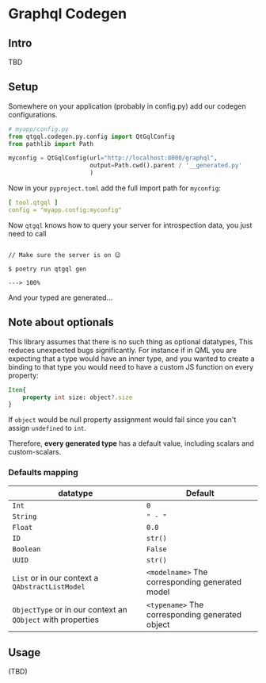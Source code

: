 # Graphql Codegen

## Intro

TBD

## Setup
Somewhere on your application (probably in config.py)
add our codegen configurations.
```python
# myapp/config.py
from qtgql.codegen.py.config import QtGqlConfig
from pathlib import Path

myconfig = QtGqlConfig(url="http://localhost:8000/graphql",
                       output=Path.cwd().parent / '__generated.py'
                       )
```
Now in your `pyproject.toml` add the full import path
for `myconfig`:

```yaml
[ tool.qtgql ]
config = "myapp.config:myconfig"
```
Now `qtgql` knows how to query your server for
introspection data, you just need to call

<div class="termy">

```console

// Make sure the server is on 😉

$ poetry run qtgql gen

---> 100%
```

</div>

And your typed are generated...

## Note about optionals
This library assumes that there is no such thing as optional datatypes,
This reduces unexpected bugs significantly.
For instance if in QML you are expecting that a type would have an inner type,
and you wanted to create a binding to that type you would need to have a custom
JS function on every property:
```qml
Item{
    property int size: object?.size
}
```
If `object` would be null property assignment would fail since
you can't assign `undefined` to `int`.

Therefore, **every generated type** has a default value,
including scalars and custom-scalars.
### Defaults mapping
| datatype                                                    | Default                                         |
|-------------------------------------------------------------|-------------------------------------------------|
| `Int`                                                       | `0`                                             |
| `String`                                                    | `" - "`                                         |
| `Float`                                                     | `0.0`                                           |
| `ID`                                                        | `str()`                                         |
| `Boolean`                                                   | `False`                                         |
| `UUID`                                                      | `str()`                                         |
| `List` or in our context a `QAbstractListModel`             | `<modelname>` The corresponding generated model |
| `ObjectType` or in our context an `QObject` with properties | `<typename>` The corresponding generated object |


## Usage

(TBD)
